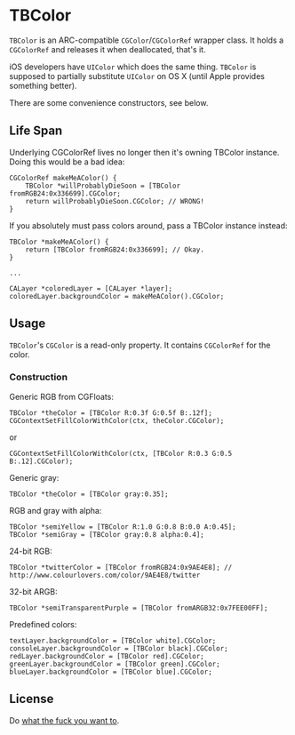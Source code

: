 TBColor
=======

`TBColor` is an ARC-compatible `CGColor`/`CGColorRef` wrapper class. It holds a `CGColorRef` and releases it when deallocated, that's it.

iOS developers have `UIColor` which does the same thing. `TBColor` is supposed to partially substitute `UIColor` on OS X (until Apple provides something better).

There are some convenience constructors, see below.

Life Span
---------

Underlying CGColorRef lives no longer then it's owning TBColor instance. Doing this would be a bad idea:

    CGColorRef makeMeAColor() {
        TBColor *willProbablyDieSoon = [TBColor fromRGB24:0x336699].CGColor;
        return willProbablyDieSoon.CGColor; // WRONG!
    }

If you absolutely must pass colors around, pass a TBColor instance instead:

    TBColor *makeMeAColor() {
        return [TBColor fromRGB24:0x336699]; // Okay.
    }

    ...

    CALayer *coloredLayer = [CALayer *layer];
    coloredLayer.backgroundColor = makeMeAColor().CGColor;


Usage
-----

`TBColor`'s `CGColor` is a read-only property. It contains `CGColorRef` for the color.

### Construction

Generic RGB from CGFloats:

    TBColor *theColor = [TBColor R:0.3f G:0.5f B:.12f];
    CGContextSetFillColorWithColor(ctx, theColor.CGColor);

or

    CGContextSetFillColorWithColor(ctx, [TBColor R:0.3 G:0.5 B:.12].CGColor);

Generic gray:

    TBColor *theColor = [TBColor gray:0.35];

RGB and gray with alpha: 
    
    TBColor *semiYellow = [TBColor R:1.0 G:0.8 B:0.0 A:0.45];
    TBColor *semiGray = [TBColor gray:0.8 alpha:0.4];

24-bit RGB:

    TBColor *twitterColor = [TBColor fromRGB24:0x9AE4E8]; // http://www.colourlovers.com/color/9AE4E8/twitter

32-bit ARGB:

    TBColor *semiTransparentPurple = [TBColor fromARGB32:0x7FEE00FF];

Predefined colors:
    
    textLayer.backgroundColor = [TBColor white].CGColor;
    consoleLayer.backgroundColor = [TBColor black].CGColor;
    redLayer.backgroundColor = [TBColor red].CGColor;
    greenLayer.backgroundColor = [TBColor green].CGColor;
    blueLayer.backgroundColor = [TBColor blue].CGColor;

License
-------

Do [what the fuck you want to][WTFPL].

[WTFPL]: http://sam.zoy.org/wtfpl/
